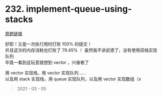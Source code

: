 # 232. implement-queue-using-stacks

[原题链接](https://leetcode-cn.com/problems/implement-queue-using-stacks/)

好耶！又是一次执行用时打败 100% 的提交！  
并且这次的内存消耗也打败了 79.45% ！
虽然我不讲武德了，没有使用双栈实现队列  
毕竟一看到这玩意就想到 vector ，兴奋极了  

用 vector 实现栈，用 vector 实现队列……  
以及用 stack 实现栈，用 queue 实现队列，以及用 vector 实现数组（x

> 2021 - 03 - 05